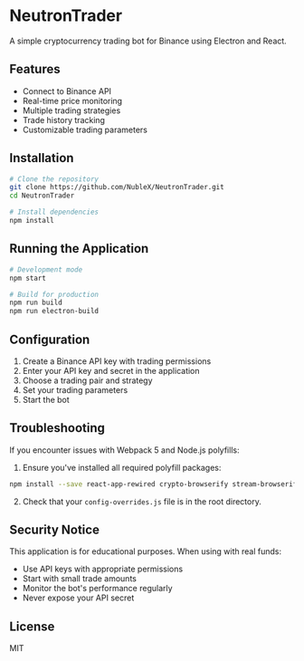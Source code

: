 # NeutronTrader

A simple cryptocurrency trading bot for Binance using Electron and React.

## Features

- Connect to Binance API
- Real-time price monitoring
- Multiple trading strategies
- Trade history tracking
- Customizable trading parameters

## Installation

```bash
# Clone the repository
git clone https://github.com/NubleX/NeutronTrader.git
cd NeutronTrader

# Install dependencies
npm install
```

## Running the Application

```bash
# Development mode
npm start

# Build for production
npm run build
npm run electron-build
```

## Configuration

1. Create a Binance API key with trading permissions
2. Enter your API key and secret in the application
3. Choose a trading pair and strategy
4. Set your trading parameters
5. Start the bot

## Troubleshooting

If you encounter issues with Webpack 5 and Node.js polyfills:

1. Ensure you've installed all required polyfill packages:
```bash
npm install --save react-app-rewired crypto-browserify stream-browserify assert stream-http https-browserify url buffer process
```

2. Check that your `config-overrides.js` file is in the root directory.

## Security Notice

This application is for educational purposes. When using with real funds:

- Use API keys with appropriate permissions
- Start with small trade amounts
- Monitor the bot's performance regularly
- Never expose your API secret

## License

MIT